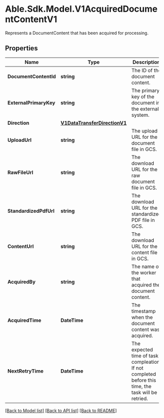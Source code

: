 # Able.Sdk.Model.V1AcquiredDocumentContentV1
Represents a DocumentContent that has been acquired for processing.
## Properties

Name | Type | Description | Notes
------------ | ------------- | ------------- | -------------
**DocumentContentId** | **string** | The ID of the document content. | [optional] 
**ExternalPrimaryKey** | **string** | The primary key of the document in the external system. | [optional] 
**Direction** | [**V1DataTransferDirectionV1**](V1DataTransferDirectionV1.md) |  | [optional] 
**UploadUrl** | **string** | The upload URL for the document file in GCS. | [optional] 
**RawFileUrl** | **string** | The download URL for the raw document file in GCS. | [optional] 
**StandardizedPdfUrl** | **string** | The download URL for the standardized PDF file in GCS. | [optional] 
**ContentUrl** | **string** | The download URL for the content file in GCS. | [optional] 
**AcquiredBy** | **string** | The name of the worker that acquired the document content. | [optional] 
**AcquiredTime** | **DateTime** | The timestamp when the document content was acquired. | [optional] 
**NextRetryTime** | **DateTime** | The expected time of task compleation. If not completed before this time, the task will be retried. | [optional] 

[[Back to Model list]](../README.md#documentation-for-models) [[Back to API list]](../README.md#documentation-for-api-endpoints) [[Back to README]](../README.md)

